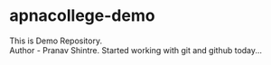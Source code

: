 # apnacollege-demo
This is Demo Repository.
</br>
Author - Pranav Shintre.
Started working with git and github today...
